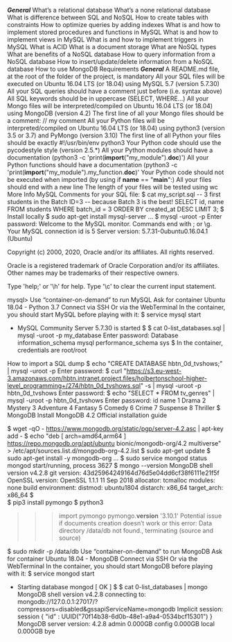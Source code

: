***General***
What’s a relational database
What’s a none relational database
What is difference between SQL and NoSQL
How to create tables with constraints
How to optimize queries by adding indexes
What is and how to implement stored procedures and functions in MySQL
What is and how to implement views in MySQL
What is and how to implement triggers in MySQL
What is ACID
What is a document storage
What are NoSQL types
What are benefits of a NoSQL database
How to query information from a NoSQL database
How to insert/update/delete information from a NoSQL database
How to use MongoDB
Requirements
***General***
A README.md file, at the root of the folder of the project, is mandatory
All your SQL files will be executed on Ubuntu 16.04 LTS (or 18.04) using MySQL 5.7 (version 5.7.30)
All your SQL queries should have a comment just before (i.e. syntax above)
All SQL keywords should be in uppercase (SELECT, WHERE…)
All your Mongo files will be interpreted/compiled on Ubuntu 16.04 LTS (or 18.04) using MongoDB (version 4.2)
The first line of all your Mongo files should be a comment: // my comment
All your Python files will be interpreted/compiled on Ubuntu 16.04 LTS (or 18.04) using python3 (version 3.5 or 3.7) and PyMongo (version 3.10)
The first line of all Python your files should be exactly #!/usr/bin/env python3
Your Python code should use the pycodestyle style (version 2.5.*)
All your Python modules should have a documentation (python3 -c 'print(__import__("my_module").__doc__)')
All your Python functions should have a documentation (python3 -c 'print(__import__("my_module").my_function.__doc__)'
Your Python code should not be executed when imported (by using if __name__ == "__main__":)
All your files should end with a new line
The length of your files will be tested using wc
More Info
MySQL
Comments for your SQL file:
$ cat my_script.sql
-- 3 first students in the Batch ID=3
-- because Batch 3 is the best!
SELECT id, name FROM students WHERE batch_id = 3 ORDER BY created_at DESC LIMIT 3;
$
Install locally
$  sudo apt-get install mysql-server
...
$ mysql -uroot -p
Enter password: 
Welcome to the MySQL monitor.  Commands end with ; or \g.
Your MySQL connection id is 5
Server version: 5.7.31-0ubuntu0.16.04.1 (Ubuntu)

Copyright (c) 2000, 2020, Oracle and/or its affiliates. All rights reserved.

Oracle is a registered trademark of Oracle Corporation and/or its
affiliates. Other names may be trademarks of their respective
owners.

Type 'help;' or '\h' for help. Type '\c' to clear the current input statement.

mysql>
Use “container-on-demand” to run MySQL
Ask for container Ubuntu 18.04 - Python 3.7
Connect via SSH
Or via the WebTerminal
In the container, you should start MySQL before playing with it:
$ service mysql start
 * MySQL Community Server 5.7.30 is started
$
$ cat 0-list_databases.sql | mysql -uroot -p my_database
Enter password: 
Database
information_schema
mysql
performance_schema
sys
$
In the container, credentials are root/root

How to import a SQL dump
$ echo "CREATE DATABASE hbtn_0d_tvshows;" | mysql -uroot -p
Enter password: 
$ curl "https://s3.eu-west-3.amazonaws.com/hbtn.intranet.project.files/holbertonschool-higher-level_programming+/274/hbtn_0d_tvshows.sql" -s | mysql -uroot -p hbtn_0d_tvshows
Enter password: 
$ echo "SELECT * FROM tv_genres" | mysql -uroot -p hbtn_0d_tvshows
Enter password: 
id  name
1   Drama
2   Mystery
3   Adventure
4   Fantasy
5   Comedy
6   Crime
7   Suspense
8   Thriller
$
MongoDB
Install MongoDB 4.2
Official installation guide

$ wget -qO - https://www.mongodb.org/static/pgp/server-4.2.asc | apt-key add -
$ echo "deb [ arch=amd64,arm64 ] https://repo.mongodb.org/apt/ubuntu bionic/mongodb-org/4.2 multiverse" > /etc/apt/sources.list.d/mongodb-org-4.2.list
$ sudo apt-get update
$ sudo apt-get install -y mongodb-org
...
$  sudo service mongod status
mongod start/running, process 3627
$ mongo --version
MongoDB shell version v4.2.8
git version: 43d25964249164d76d5e04dd6cf38f6111e21f5f
OpenSSL version: OpenSSL 1.1.1  11 Sep 2018
allocator: tcmalloc
modules: none
build environment:
    distmod: ubuntu1804
    distarch: x86_64
    target_arch: x86_64
$  
$ pip3 install pymongo
$ python3
>>> import pymongo
>>> pymongo.__version__
'3.10.1'
Potential issue if documents creation doesn’t work or this error: Data directory /data/db not found., terminating (source and source)

$ sudo mkdir -p /data/db
Use “container-on-demand” to run MongoDB
Ask for container Ubuntu 18.04 - MongoDB
Connect via SSH
Or via the WebTerminal
In the container, you should start MongoDB before playing with it:
$ service mongod start
* Starting database mongod                                              [ OK ]
$
$ cat 0-list_databases | mongo
MongoDB shell version v4.2.8
connecting to: mongodb://127.0.0.1:27017/?compressors=disabled&gssapiServiceName=mongodb
Implicit session: session { "id" : UUID("70f14b38-6d0b-48e1-a9a4-0534bcf15301") }
MongoDB server version: 4.2.8
admin   0.000GB
config  0.000GB
local   0.000GB
bye

